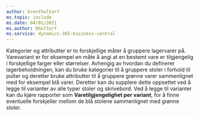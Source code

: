 ```yaml
---
author: brentholtorf
ms.topic: include
ms.date: 04/01/2021
ms.author: bholtorf
ms.service: dynamics-365-business-central
---
```

Kategorier og attributter er to forskjellige måter å gruppere lagervarer på. Varevariant er for eksempel en måte å angi at en bestemt vare er tilgjengelig i forskjellige farger eller størrelser. Avhengig av hvordan du definerer lagerbeholdningen, kan du bruke kategorier til å gruppere stoler i forhold til pulter og deretter bruke attributter til å gruppere grønne varer sammenlignet med for eksempel blå varer. Deretter kan du supplere dette oppsettet ved å legge til varianter av alle typer stoler og skrivebord. Ved å legge til varianter kan du kjøre rapporter som **Varetilgjengelighet per variant**, for å finne eventuelle forskjeller mellom de blå stolene sammenlignet med grønne stoler.
